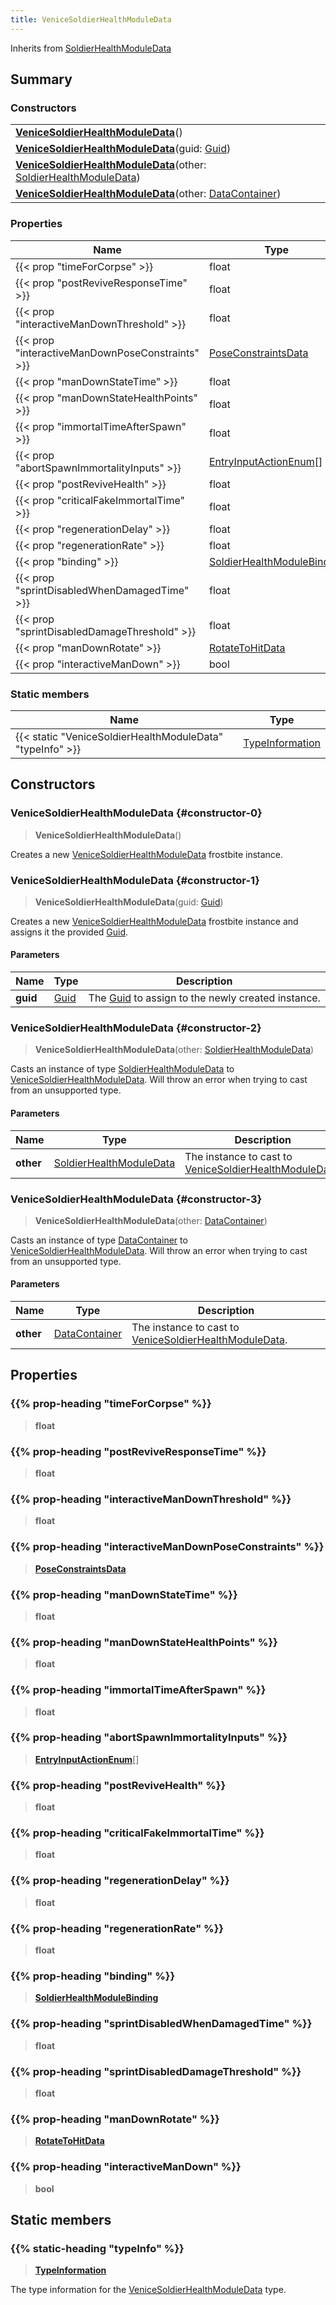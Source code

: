 ```yaml
---
title: VeniceSoldierHealthModuleData
---
```


Inherits from [SoldierHealthModuleData](/vext/ref/fb/soldierhealthmoduledata)

## Summary

### Constructors

|  |
| --- |
| **[VeniceSoldierHealthModuleData](#constructor-0)**() |
| **[VeniceSoldierHealthModuleData](#constructor-1)**(guid: [Guid](/vext/ref/shared/type/guid)) |
| **[VeniceSoldierHealthModuleData](#constructor-2)**(other: [SoldierHealthModuleData](/vext/ref/fb/soldierhealthmoduledata)) |
| **[VeniceSoldierHealthModuleData](#constructor-3)**(other: [DataContainer](/vext/ref/shared/type/datacontainer)) |

### Properties

| Name | Type |
| ---- | ---- |
| {{< prop "timeForCorpse" >}} | float |
| {{< prop "postReviveResponseTime" >}} | float |
| {{< prop "interactiveManDownThreshold" >}} | float |
| {{< prop "interactiveManDownPoseConstraints" >}} | [PoseConstraintsData](/vext/ref/fb/poseconstraintsdata) |
| {{< prop "manDownStateTime" >}} | float |
| {{< prop "manDownStateHealthPoints" >}} | float |
| {{< prop "immortalTimeAfterSpawn" >}} | float |
| {{< prop "abortSpawnImmortalityInputs" >}} | [EntryInputActionEnum](/vext/ref/fb/entryinputactionenum)[] |
| {{< prop "postReviveHealth" >}} | float |
| {{< prop "criticalFakeImmortalTime" >}} | float |
| {{< prop "regenerationDelay" >}} | float |
| {{< prop "regenerationRate" >}} | float |
| {{< prop "binding" >}} | [SoldierHealthModuleBinding](/vext/ref/fb/soldierhealthmodulebinding) |
| {{< prop "sprintDisabledWhenDamagedTime" >}} | float |
| {{< prop "sprintDisabledDamageThreshold" >}} | float |
| {{< prop "manDownRotate" >}} | [RotateToHitData](/vext/ref/fb/rotatetohitdata) |
| {{< prop "interactiveManDown" >}} | bool |

### Static members

| Name | Type |
| ---- | ---- |
| {{< static "VeniceSoldierHealthModuleData" "typeInfo" >}} | [TypeInformation](/vext/ref/shared/type/typeinformation) |

## Constructors

### VeniceSoldierHealthModuleData {#constructor-0}

> **VeniceSoldierHealthModuleData**()

Creates a new [VeniceSoldierHealthModuleData](/vext/ref/fb/venicesoldierhealthmoduledata) frostbite instance.

### VeniceSoldierHealthModuleData {#constructor-1}

> **VeniceSoldierHealthModuleData**(guid: [Guid](/vext/ref/shared/type/guid))

Creates a new [VeniceSoldierHealthModuleData](/vext/ref/fb/venicesoldierhealthmoduledata) frostbite instance and assigns it the provided [Guid](/vext/ref/shared/type/guid).

#### Parameters

| Name | Type | Description |
| ---- | ---- | ----------- |
| **guid** | [Guid](/vext/ref/shared/type/guid) | The [Guid](/vext/ref/shared/type/guid) to assign to the newly created instance. |

### VeniceSoldierHealthModuleData {#constructor-2}

> **VeniceSoldierHealthModuleData**(other: [SoldierHealthModuleData](/vext/ref/fb/soldierhealthmoduledata))

Casts an instance of type [SoldierHealthModuleData](/vext/ref/fb/soldierhealthmoduledata) to [VeniceSoldierHealthModuleData](/vext/ref/fb/venicesoldierhealthmoduledata). Will throw an error when trying to cast from an unsupported type.

#### Parameters

| Name | Type | Description |
| ---- | ---- | ----------- |
| **other** | [SoldierHealthModuleData](/vext/ref/fb/soldierhealthmoduledata) | The instance to cast to [VeniceSoldierHealthModuleData](/vext/ref/fb/venicesoldierhealthmoduledata). |

### VeniceSoldierHealthModuleData {#constructor-3}

> **VeniceSoldierHealthModuleData**(other: [DataContainer](/vext/ref/shared/type/datacontainer))

Casts an instance of type [DataContainer](/vext/ref/shared/type/datacontainer) to [VeniceSoldierHealthModuleData](/vext/ref/fb/venicesoldierhealthmoduledata). Will throw an error when trying to cast from an unsupported type.

#### Parameters

| Name | Type | Description |
| ---- | ---- | ----------- |
| **other** | [DataContainer](/vext/ref/shared/type/datacontainer) | The instance to cast to [VeniceSoldierHealthModuleData](/vext/ref/fb/venicesoldierhealthmoduledata). |

## Properties

### {{% prop-heading "timeForCorpse" %}}

> **float**

### {{% prop-heading "postReviveResponseTime" %}}

> **float**

### {{% prop-heading "interactiveManDownThreshold" %}}

> **float**

### {{% prop-heading "interactiveManDownPoseConstraints" %}}

> **[PoseConstraintsData](/vext/ref/fb/poseconstraintsdata)**

### {{% prop-heading "manDownStateTime" %}}

> **float**

### {{% prop-heading "manDownStateHealthPoints" %}}

> **float**

### {{% prop-heading "immortalTimeAfterSpawn" %}}

> **float**

### {{% prop-heading "abortSpawnImmortalityInputs" %}}

> **[EntryInputActionEnum](/vext/ref/fb/entryinputactionenum)**[]

### {{% prop-heading "postReviveHealth" %}}

> **float**

### {{% prop-heading "criticalFakeImmortalTime" %}}

> **float**

### {{% prop-heading "regenerationDelay" %}}

> **float**

### {{% prop-heading "regenerationRate" %}}

> **float**

### {{% prop-heading "binding" %}}

> **[SoldierHealthModuleBinding](/vext/ref/fb/soldierhealthmodulebinding)**

### {{% prop-heading "sprintDisabledWhenDamagedTime" %}}

> **float**

### {{% prop-heading "sprintDisabledDamageThreshold" %}}

> **float**

### {{% prop-heading "manDownRotate" %}}

> **[RotateToHitData](/vext/ref/fb/rotatetohitdata)**

### {{% prop-heading "interactiveManDown" %}}

> **bool**

## Static members

### {{% static-heading "typeInfo" %}}

> **[TypeInformation](/vext/ref/shared/type/typeinformation)**

The type information for the [VeniceSoldierHealthModuleData](/vext/ref/fb/venicesoldierhealthmoduledata) type.

